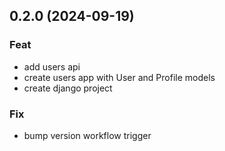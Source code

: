 ## 0.2.0 (2024-09-19)

### Feat

- add users api
- create users app with User and Profile models
- create django project

### Fix

- bump version workflow trigger
